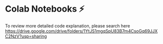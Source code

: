 # Colab Notebooks ⚡
To review more detailed code explanation, please search here <br/>
https://drive.google.com/drive/folders/1YtJS1mgqSpU83B7m4CsoGq69JJXC2NzV?usp=sharing

